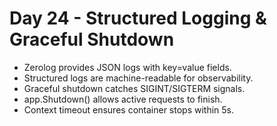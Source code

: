 # Day 24 - Structured Logging & Graceful Shutdown
- Zerolog provides JSON logs with key=value fields.
- Structured logs are machine-readable for observability.
- Graceful shutdown catches SIGINT/SIGTERM signals.
- app.Shutdown() allows active requests to finish.
- Context timeout ensures container stops within 5s. 